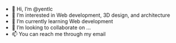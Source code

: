 - 👋 Hi, I’m @yentlc
- 👀 I’m interested in Web development, 3D design, and architecture
- 🌱 I’m currently learning Web development
- 💞️ I’m looking to collaborate on ...
- 📫 You can reach me through my email

<!---
yentlc/yentlc is a ✨ special ✨ repository because its `README.md` (this file) appears on your GitHub profile.
You can click the Preview link to take a look at your changes.
--->
